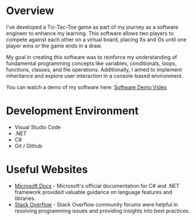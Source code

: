 # Overview

I've developed a Tic-Tac-Toe game as part of my journey as a software engineer to enhance my learning. This software allows two players to compete against each other on a virtual board, placing Xs and Os until one player wins or the game ends in a draw.

My goal in creating this software was to reinforce my understanding of fundamental programming concepts like variables, conditionals, loops, functions, classes, and file operations. Additionally, I aimed to implement inheritance and explore user interaction in a console-based environment.

You can watch a demo of my software here: [Software Demo Video](https://youtu.be/cngdEqwViNI)

# Development Environment

- Visual Studio Code
- .NET
- C#
- Git / Github

# Useful Websites

- [Microsoft Docs](https://docs.microsoft.com/) - Microsoft's official documentation for C# and .NET framework provided valuable guidance on language features and libraries.
- [Stack Overflow](https://stackoverflow.com/) - Stack Overflow community forums were helpful in resolving programming issues and providing insights into best practices.
